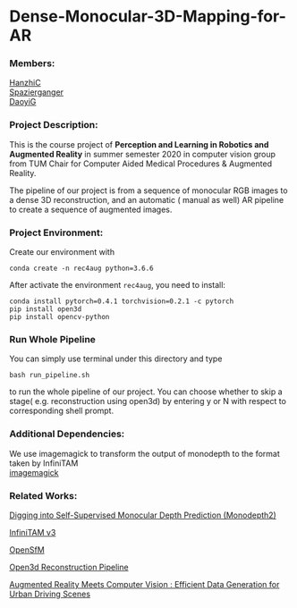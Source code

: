 # Dense-Monocular-3D-Mapping-for-AR
### Members:  
[HanzhiC](https://github.com/HanzhiC)  
[Spazierganger](https://github.com/Spazierganger)  
[DaoyiG](https://github.com/DaoyiG)

### Project Description:
This is the course project of **Perception and Learning in Robotics and Augmented Reality** in summer semester 2020 in computer vision group from TUM Chair for Computer Aided Medical Procedures & Augmented Reality.  

The pipeline of our project is from a sequence of monocular RGB images to a dense 3D reconstruction, and an automatic ( manual as well) AR pipeline to create a sequence of augmented images.  
### Project Environment:  
Create our environment with 
```
conda create -n rec4aug python=3.6.6
```

After activate the environment ```rec4aug```, you need to install:
```
conda install pytorch=0.4.1 torchvision=0.2.1 -c pytorch
pip install open3d
pip install opencv-python
```
### Run Whole Pipeline  
You can simply use terminal under this directory and type
```
bash run_pipeline.sh
```
to run the whole pipeline of our project. You can choose whether to skip a stage( e.g. reconstruction using open3d) 
by entering y or N with respect to corresponding shell prompt.
### Additional Dependencies:

We use imagemagick to transform the output of monodepth to the format taken by InfiniTAM  
[imagemagick](https://imagemagick.org/)

### Related Works:  
[Digging into Self-Supervised Monocular Depth Prediction (Monodepth2)](https://github.com/nianticlabs/monodepth2)  

[InfiniTAM v3](https://github.com/victorprad/InfiniTAM)  

[OpenSfM](https://github.com/mapillary/OpenSfM)  

[Open3d Reconstruction Pipeline](https://github.com/intel-isl/Open3D/tree/master/examples/python/ReconstructionSystem)  

[Augmented Reality Meets Computer Vision : Efficient Data Generation for Urban Driving Scenes](https://arxiv.org/abs/1708.01566)  


